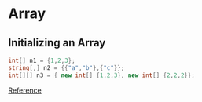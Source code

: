 
# Array

## Initializing an Array

```csharp
int[] n1 = {1,2,3};
string[,] n2 = {{"a","b"},{"c"}};
int[][] n3 = { new int[] {1,2,3}, new int[] {2,2,2}};
```

[Reference](https://msdn.microsoft.com/en-us/library/aa287601(v=vs.71).aspx)